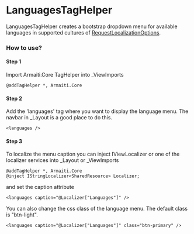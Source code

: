 ﻿# LanguagesTagHelper
LanguagesTagHelper creates a bootstrap dropdown menu for available languages in supported cultures of [RequestLocalizationOptions](https://docs.microsoft.com/en-us/dotnet/api/microsoft.aspnetcore.builder.requestlocalizationoptions?view=aspnetcore-3.1).

### How to use?

#### Step 1
Import Armaiti.Core TagHelper into _ViewImports

```
@addTagHelper *, Armaiti.Core
```

#### Step 2
Add the 'languages' ​​tag where you want to display the language menu. The navbar in _Layout is a good place to do this.

```
<languages />
```

#### Step 3
To localize the menu caption you can inject IViewLocalizer or one of the localizer services into _Layout or _ViewImports

```
@addTagHelper *, Armaiti.Core
@inject IStringLocalizer<SharedResource> Localizer;
```

and set the caption attribute

```
<languages caption="@Localizer["Languages"]" />
```

You can also change the css class of the language menu. The default class is "btn-light".

```
<languages caption="@Localizer["Languages"]" class="btn-primary" />
```
